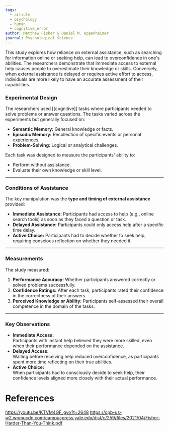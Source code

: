 ```yaml
---
tags:
  - article
  - psychology
  - human
  - cognitive_error
author: Matthew Fisher & Daniel M. Oppenheimer
journal: Psychological Science
---
```

This study explores how reliance on external assistance, such as searching for information online or seeking help, can lead to overconfidence in one's abilities. The researchers demonstrate that immediate access to external help causes people to overestimate their knowledge or skills. Conversely, when external assistance is delayed or requires active effort to access, individuals are more likely to have an accurate assessment of their capabilities.

### Experimental Design
The researchers used [[cognitive]] tasks where participants needed to solve problems or answer questions. The tasks varied across the experiments but generally focused on:

- **Semantic Memory:** General knowledge or facts.
- **Episodic Memory:** Recollection of specific events or personal experiences.
- **Problem-Solving:** Logical or analytical challenges.

Each task was designed to measure the participants' ability to:
- Perform without assistance.
- Evaluate their own knowledge or skill level.
---
### Conditions of Assistance
The key manipulation was the **type and timing of external assistance** provided:
- **Immediate Assistance:** Participants had access to help (e.g., online search tools) as soon as they faced a question or task.
- **Delayed Assistance:** Participants could only access help after a specific time delay.
- **Active Choice:** Participants had to decide whether to seek help, requiring conscious reflection on whether they needed it.
---
###  Measurements

The study measured:
1. **Performance Accuracy:** Whether participants answered correctly or solved problems successfully.
2. **Confidence Ratings:** After each task, participants rated their confidence in the correctness of their answers.
3. **Perceived Knowledge or Ability:** Participants self-assessed their overall competence in the domain of the tasks.

---
### Key Observations
- **Immediate Access:**  
    Participants with instant help believed they were more skilled, even when their performance depended on the assistance.
- **Delayed Access:**  
    Waiting before receiving help reduced overconfidence, as participants spent more time reflecting on their true abilities.
- **Active Choice:**  
    When participants had to consciously decide to seek help, their confidence levels aligned more closely with their actual performance.

# References
https://youtu.be/KTVM4GF_gvo?t=2648
https://cpb-us-w2.wpmucdn.com/campuspress.yale.edu/dist/c/259/files/2021/04/Fisher-Harder-Than-You-Think.pdf